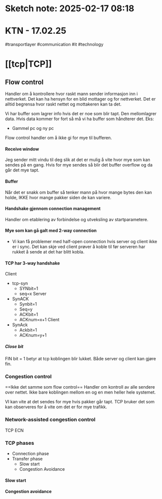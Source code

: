 # Sketch note: 2025-02-17 08:18

# KTN - 17.02.25

#transportlayer #communication #it #technology 

# [[tcp|TCP]]

## Flow control
Handler om å kontrollere hvor raskt mann sender informasjon inn i nettverket. Det kan ha hensyn for en blid mottager og for nettverket. Det er alltid begrensa hvor raskt nettet og mottakeren kan ta det. 

Vi har buffer som lagrer info hvis det er noe som blir tapt. Den mellomlagrer data. Hvis data kommer for fort så må vi ha buffer som håndterer det. 
Eks:
- Gammel pc og ny pc

Flow control handler om å ikke gi for mye til bufferen.

#### Receive window

Jeg sender mitt vindu til deg slik at det er mulig å vite hvor mye som kan sendes på en gang. Hvis for mye sendes så blir det buffer overflow og da går det mye tapt.

#### Buffer
Når det er snakk om buffer så tenker mann på hvor mange bytes den kan holde, IKKE hvor mange pakker siden de kan variere.

#### Handshake gjennom connection management

Handler om etablering av forbindelse og utveksling av startparametere. 

#### Mye som kan gå galt med 2-way connection
- Vi kan få problemer med half-open connection hvis server og client ikke er i sync. Det kan skje ved client prøver å koble til før serveren har rukket å sende at det har blitt kobla.

#### TCP har 3-way handshake

Client
 - tcp-syn
	 - SYNbit=1
	 - seq=x
Server
 - SynACK
	 - Synbit=1
	 - Seq=y
	 - ACKbit=1
	 - ACKnum=x+1
Client
 - SynAck
	 - Ackbit=1
	 - ACKnum=y+1



##### Close bit 
FIN bit = 1 betyr at tcp koblingen blir lukket. Både server og client kan gjøre fin.


### Congestion control
==Ikke det samme som flow control== 
Handler om kontroll av alle sendere over nettet. Ikke bare koblingen mellom en og en men heller hele systemet. 

VI kan vite at det sendes for mye hvis pakker går tapt. TCP bruker det som kan observeres for å vite om det er for mye trafikk. 

### Network-assisted congestion control
TCP ECN

### TCP phases

- Connection phase
- Transfer phase
	- Slow start
	- Congestion Avoidance

#### Slow start


#### Congestion avoidance



